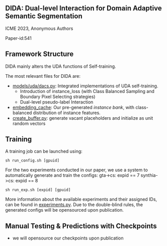 ## DIDA: Dual-level Interaction for Domain Adaptive Semantic Segmentation

ICME 2023, Anonymous Authors 

Paper-id:541

## Framework Structure

DIDA mainly alters the UDA functions of Self-training.

The most relevant files for DIDA are:

* [models/uda/dacs.py](models/uda/dacs.py):
  Integrated implementations of UDA self-training.
  * Introduction of instance_loss (with Class Balanced Sampling and Boundary Pixel Selecting strategies)
  * Dual-level pseudo-label Interaction 
* [embedding_cache](embedding_cache):
  Our pre-generated *instance bank*, with class-balanced distribution of instance features.
* [create_buffer.py](create_buffer.py):
  generate vacant placeholders and initialize as unit random vectors

## Training

A training job can be launched using:

```shell
sh run_config.sh [gpuid]
```

For the two experiments conducted in our paper, we use a system to automatically generate
and train the configs:
gta->cs: expid == 7
synthia->cs: expid == 8

```shell
sh run_exp.sh [expid] [gpuid]
```

More information about the available experiments and their assigned IDs, can be
found in [experiments.py](experiments.py). Due to the double-blind rules, the generated configs will be opensourced upon publication.

## Manual Testing & Predictions with Checkpoints

* we will opensource our checkpoints upon publication

